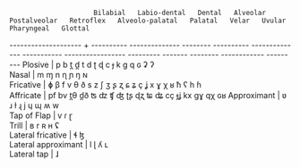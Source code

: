                          Bilabial   Labio-dental   Dental   Alveolar   Postalveolar   Retroflex   Alveolo-palatal   Palatal   Velar   Uvular   Pharyngeal   Glottal  
 -------------------- + ---------- -------------- -------- ---------- -------------- ----------- ----------------- --------- ------- -------- ------------ --------- 
  Plosive             |  p b                       t̪ d̪      t d                       ʈ ɖ                           c ɟ       k g     q ɢ      ʡ            ʔ        
  Nasal               |  m          ɱ                       n                         ɳ                             ɲ         ŋ       ɴ                              
  Fricative           |  ɸ β        f v            θ ð      s z        ʃ ʒ            ʂ ʐ         ɕ ʑ               ç ʝ       x ɣ     χ ʁ      ħ ʕ          h ɦ      
  Affricate           |             pf bv          t̪θ d̪ð    ʦ ʣ        ʧ ʤ            ʈʂ ɖʐ       ʨ ʥ               cç ɟʝ     kx gɣ   qχ ɢʁ
  Approximant         |             ʋ                       ɹ ɫ                       ɻ                             j ɥ       ɰ ʍ w                                      
  Tap of Flap         |             ⱱ                       ɾ                         ɽ                                                                              
  Trill               |  ʙ                                  r                                                                         ʀ        ʜ ʢ                   
  Lateral fricative   |                                     ɬ ɮ                                                                                                      
  Lateral approximant |                                     l                         ɭ                             ʎ         ʟ                                      
  Lateral tap         |                                     ɺ                                                                                                        

